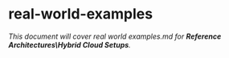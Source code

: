 # real-world-examples

_This document will cover real world examples.md for **Reference Architectures\Hybrid Cloud Setups**._

